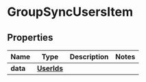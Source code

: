 
# GroupSyncUsersItem

## Properties
Name | Type | Description | Notes
------------ | ------------- | ------------- | -------------
**data** | [**UserIds**](UserIds.md) |  | 




